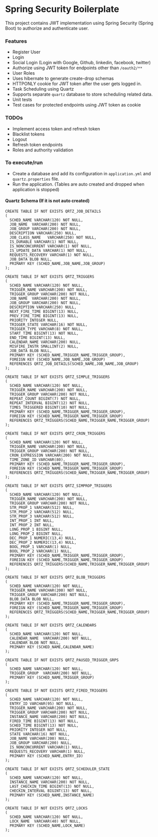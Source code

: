 # Spring Security Boilerplate
This project contains JWT implementation using Spring Security (Spring Boot) to authorize and authenticate user.

### Features
- Register User
- Login
- Social Login (Login with Google, Github, linkedin, facebook, twitter)
- Authorize using JWT token for endpoints other than `/oauth2/**`
- User Roles
- Uses hibernate to generate create-drop schemas
- HTTPONLY cookie for JWT token after the user gets logged in.
- Task Scheduling using Quartz
- Supports separate `quartz` database to store scheduling related data.
- Unit tests
- Test cases for protected endpoints using JWT token as cookie

### TODOs
- Implement access token and refresh token
- Blacklist tokens
- Logout
- Refresh token endpoints
- Roles and authority validation

### To execute/run
- Create a database and add its configuration in `application.yml` and `quartz.properties` file.
- Run the application. (Tables are auto created and dropped when application is stopped)

#### Quartz Schema (If it is not auto created)
```
CREATE TABLE IF NOT EXISTS QRTZ_JOB_DETAILS
(
  SCHED_NAME VARCHAR(120) NOT NULL,
  JOB_NAME  VARCHAR(200) NOT NULL,
  JOB_GROUP VARCHAR(200) NOT NULL,
  DESCRIPTION VARCHAR(250) NULL,
  JOB_CLASS_NAME   VARCHAR(250) NOT NULL,
  IS_DURABLE VARCHAR(1) NOT NULL,
  IS_NONCONCURRENT VARCHAR(1) NOT NULL,
  IS_UPDATE_DATA VARCHAR(1) NOT NULL,
  REQUESTS_RECOVERY VARCHAR(1) NOT NULL,
  JOB_DATA BLOB NULL,
  PRIMARY KEY (SCHED_NAME,JOB_NAME,JOB_GROUP)
);
 
CREATE TABLE IF NOT EXISTS QRTZ_TRIGGERS
(
  SCHED_NAME VARCHAR(120) NOT NULL,
  TRIGGER_NAME VARCHAR(200) NOT NULL,
  TRIGGER_GROUP VARCHAR(200) NOT NULL,
  JOB_NAME  VARCHAR(200) NOT NULL,
  JOB_GROUP VARCHAR(200) NOT NULL,
  DESCRIPTION VARCHAR(250) NULL,
  NEXT_FIRE_TIME BIGINT(13) NULL,
  PREV_FIRE_TIME BIGINT(13) NULL,
  PRIORITY INTEGER NULL,
  TRIGGER_STATE VARCHAR(16) NOT NULL,
  TRIGGER_TYPE VARCHAR(8) NOT NULL,
  START_TIME BIGINT(13) NOT NULL,
  END_TIME BIGINT(13) NULL,
  CALENDAR_NAME VARCHAR(200) NULL,
  MISFIRE_INSTR SMALLINT(2) NULL,
  JOB_DATA BLOB NULL,
  PRIMARY KEY (SCHED_NAME,TRIGGER_NAME,TRIGGER_GROUP),
  FOREIGN KEY (SCHED_NAME,JOB_NAME,JOB_GROUP)
  REFERENCES QRTZ_JOB_DETAILS(SCHED_NAME,JOB_NAME,JOB_GROUP)
);
 
CREATE TABLE IF NOT EXISTS QRTZ_SIMPLE_TRIGGERS
(
  SCHED_NAME VARCHAR(120) NOT NULL,
  TRIGGER_NAME VARCHAR(200) NOT NULL,
  TRIGGER_GROUP VARCHAR(200) NOT NULL,
  REPEAT_COUNT BIGINT(7) NOT NULL,
  REPEAT_INTERVAL BIGINT(12) NOT NULL,
  TIMES_TRIGGERED BIGINT(10) NOT NULL,
  PRIMARY KEY (SCHED_NAME,TRIGGER_NAME,TRIGGER_GROUP),
  FOREIGN KEY (SCHED_NAME,TRIGGER_NAME,TRIGGER_GROUP)
  REFERENCES QRTZ_TRIGGERS(SCHED_NAME,TRIGGER_NAME,TRIGGER_GROUP)
);
 
CREATE TABLE IF NOT EXISTS QRTZ_CRON_TRIGGERS
(
  SCHED_NAME VARCHAR(120) NOT NULL,
  TRIGGER_NAME VARCHAR(200) NOT NULL,
  TRIGGER_GROUP VARCHAR(200) NOT NULL,
  CRON_EXPRESSION VARCHAR(200) NOT NULL,
  TIME_ZONE_ID VARCHAR(80),
  PRIMARY KEY (SCHED_NAME,TRIGGER_NAME,TRIGGER_GROUP),
  FOREIGN KEY (SCHED_NAME,TRIGGER_NAME,TRIGGER_GROUP)
  REFERENCES QRTZ_TRIGGERS(SCHED_NAME,TRIGGER_NAME,TRIGGER_GROUP)
);
 
CREATE TABLE IF NOT EXISTS QRTZ_SIMPROP_TRIGGERS
(
  SCHED_NAME VARCHAR(120) NOT NULL,
  TRIGGER_NAME VARCHAR(200) NOT NULL,
  TRIGGER_GROUP VARCHAR(200) NOT NULL,
  STR_PROP_1 VARCHAR(512) NULL,
  STR_PROP_2 VARCHAR(512) NULL,
  STR_PROP_3 VARCHAR(512) NULL,
  INT_PROP_1 INT NULL,
  INT_PROP_2 INT NULL,
  LONG_PROP_1 BIGINT NULL,
  LONG_PROP_2 BIGINT NULL,
  DEC_PROP_1 NUMERIC(13,4) NULL,
  DEC_PROP_2 NUMERIC(13,4) NULL,
  BOOL_PROP_1 VARCHAR(1) NULL,
  BOOL_PROP_2 VARCHAR(1) NULL,
  PRIMARY KEY (SCHED_NAME,TRIGGER_NAME,TRIGGER_GROUP),
  FOREIGN KEY (SCHED_NAME,TRIGGER_NAME,TRIGGER_GROUP)
  REFERENCES QRTZ_TRIGGERS(SCHED_NAME,TRIGGER_NAME,TRIGGER_GROUP)
);
 
CREATE TABLE IF NOT EXISTS QRTZ_BLOB_TRIGGERS
(
  SCHED_NAME VARCHAR(120) NOT NULL,
  TRIGGER_NAME VARCHAR(200) NOT NULL,
  TRIGGER_GROUP VARCHAR(200) NOT NULL,
  BLOB_DATA BLOB NULL,
  PRIMARY KEY (SCHED_NAME,TRIGGER_NAME,TRIGGER_GROUP),
  FOREIGN KEY (SCHED_NAME,TRIGGER_NAME,TRIGGER_GROUP)
  REFERENCES QRTZ_TRIGGERS(SCHED_NAME,TRIGGER_NAME,TRIGGER_GROUP)
);
 
CREATE TABLE IF NOT EXISTS QRTZ_CALENDARS
(
  SCHED_NAME VARCHAR(120) NOT NULL,
  CALENDAR_NAME  VARCHAR(200) NOT NULL,
  CALENDAR BLOB NOT NULL,
  PRIMARY KEY (SCHED_NAME,CALENDAR_NAME)
);
 
CREATE TABLE IF NOT EXISTS QRTZ_PAUSED_TRIGGER_GRPS
(
  SCHED_NAME VARCHAR(120) NOT NULL,
  TRIGGER_GROUP  VARCHAR(200) NOT NULL,
  PRIMARY KEY (SCHED_NAME,TRIGGER_GROUP)
);
 
CREATE TABLE IF NOT EXISTS QRTZ_FIRED_TRIGGERS
(
  SCHED_NAME VARCHAR(120) NOT NULL,
  ENTRY_ID VARCHAR(95) NOT NULL,
  TRIGGER_NAME VARCHAR(200) NOT NULL,
  TRIGGER_GROUP VARCHAR(200) NOT NULL,
  INSTANCE_NAME VARCHAR(200) NOT NULL,
  FIRED_TIME BIGINT(13) NOT NULL,
  SCHED_TIME BIGINT(13) NOT NULL,
  PRIORITY INTEGER NOT NULL,
  STATE VARCHAR(16) NOT NULL,
  JOB_NAME VARCHAR(200) NULL,
  JOB_GROUP VARCHAR(200) NULL,
  IS_NONCONCURRENT VARCHAR(1) NULL,
  REQUESTS_RECOVERY VARCHAR(1) NULL,
  PRIMARY KEY (SCHED_NAME,ENTRY_ID)
);
 
CREATE TABLE IF NOT EXISTS QRTZ_SCHEDULER_STATE
(
  SCHED_NAME VARCHAR(120) NOT NULL,
  INSTANCE_NAME VARCHAR(200) NOT NULL,
  LAST_CHECKIN_TIME BIGINT(13) NOT NULL,
  CHECKIN_INTERVAL BIGINT(13) NOT NULL,
  PRIMARY KEY (SCHED_NAME,INSTANCE_NAME)
);
 
CREATE TABLE IF NOT EXISTS QRTZ_LOCKS
(
  SCHED_NAME VARCHAR(120) NOT NULL,
  LOCK_NAME  VARCHAR(40) NOT NULL,
  PRIMARY KEY (SCHED_NAME,LOCK_NAME)
);
```
